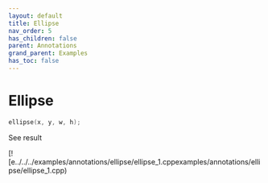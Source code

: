 ```yaml
---
layout: default
title: Ellipse
nav_order: 5
has_children: false
parent: Annotations
grand_parent: Examples
has_toc: false
---
```

# Ellipse

```cpp
ellipse(x, y, w, h);
```


See result

[![e../../../examples/annotations/ellipse/ellipse_1.cppexamples/annotations/ellipse/ellipse_1.cpp)





